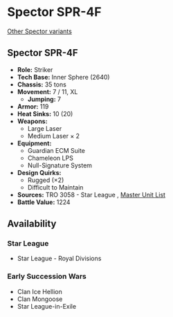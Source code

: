 # Spector SPR-4F 

[Other Spector variants](../spector.md) 

## Spector SPR-4F 

- **Role:** Striker 
- **Tech Base:** Inner Sphere (2640) 
- **Chassis:** 35 tons 
- **Movement:** 7 / 11, XL 
  - **Jumping:** 7 
- **Armor:** 119 
- **Heat Sinks:** 10 (20) 
- **Weapons:** 
  - Large Laser 
  - Medium Laser × 2 
- **Equipment:** 
  - Guardian ECM Suite 
  - Chameleon LPS 
  - Null-Signature System 
- **Design Quirks:** 
  - Rugged (×2) 
  - Difficult to Maintain 
- **Sources:** TRO 3058 - Star League , [Master Unit List](http://masterunitlist.info/Unit/Details/3002) 
- **Battle Value:** 1224 

## Availability 

### Star League 

- Star League - Royal Divisions 

### Early Succession Wars 

- Clan Ice Hellion 
- Clan Mongoose 
- Star League-in-Exile 

